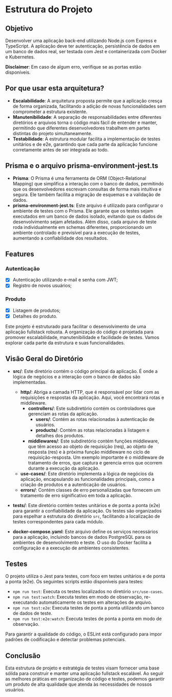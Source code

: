 # Estrutura do Projeto

## Objetivo

Desenvolver uma aplicação back-end utilizando Node.js com Express e TypeScript. A aplicação deve ter autenticação, persistência de dados em um banco de dados real, ser testada com Jest e containerizada com Docker e Kubernetes.

**Disclaimer**: Em caso de algum erro, verifique se as portas estão disponíveis.

## Por que usar esta arquitetura?

- **Escalabilidade**: A arquitetura proposta permite que a aplicação cresça de forma organizada, facilitando a adição de novas funcionalidades sem comprometer a estrutura existente.
- **Manutenibilidade**: A separação de responsabilidades entre diferentes diretórios e arquivos torna o código mais fácil de entender e manter, permitindo que diferentes desenvolvedores trabalhem em partes distintas do projeto simultaneamente.
- **Testabilidade**: A estrutura modular facilita a implementação de testes unitários e de e2e, garantindo que cada parte da aplicação funcione corretamente antes de ser integrada ao todo.

## Prisma e o arquivo prisma-environment-jest.ts

- **Prisma**: O Prisma é uma ferramenta de ORM (Object-Relational Mapping) que simplifica a interação com o banco de dados, permitindo que os desenvolvedores escrevam consultas de forma mais intuitiva e segura. Ele também facilita a migração de esquemas e a validação de dados.
- **prisma-environment-jest.ts**: Este arquivo é utilizado para configurar o ambiente de testes com o Prisma. Ele garante que os testes sejam executados em um banco de dados isolado, evitando que os dados de desenvolvimento sejam afetados. Além disso, cada arquivo de teste roda individualmente em schemas diferentes, proporcionando um ambiente controlado e previsível para a execução de testes, aumentando a confiabilidade dos resultados.

## Features

### Autenticação

- [x] Autenticação utilizando e-mail e senha com JWT;
- [x] Registro de novos usuários;

### Produto

- [x] Listagem de produtos;
- [x] Detalhes do produto.

Este projeto é estruturado para facilitar o desenvolvimento de uma aplicação fullstack robusta. A organização do código é projetada para promover escalabilidade, manutenibilidade e facilidade de testes. Vamos explorar cada parte da estrutura e suas funcionalidades.

## Visão Geral do Diretório

- **src/**: Este diretório contém o código principal da aplicação. É onde a lógica de negócios e a interação com o banco de dados são implementadas.
  - **http/**: Abriga a camada HTTP, que é responsável por lidar com as requisições e respostas da aplicação. Aqui, você encontrará rotas e middleware.
    - **controllers/**: Este subdiretório contém os controladores que gerenciam as rotas da aplicação.
      - **users/**: Contém as rotas relacionadas à autenticação de usuários.
      - **products/**: Contém as rotas relacionadas à listagem e detalhes dos produtos.
    - **middlewares/**: Este subdiretório contém funções middleware, que têm acesso ao objeto de requisição (req), ao objeto de resposta (res) e à próxima função middleware no ciclo de requisição-resposta. Um exemplo importante é o middleware de tratamento de erros, que captura e gerencia erros que ocorrem durante a execução da aplicação.
  - **use-cases/**: Este diretório implementa a lógica de negócios da aplicação, encapsulando as funcionalidades principais, como a criação de produtos e a autenticação de usuários.
  - **errors/**: Contém classes de erro personalizadas que fornecem um tratamento de erro significativo em toda a aplicação.

- **tests/**: Este diretório contém testes unitários e de ponta a ponta (e2e) para garantir a confiabilidade da aplicação. Os testes são organizados para espelhar a estrutura do diretório `src`, facilitando a localização de testes correspondentes para cada módulo.

- **docker-compose.yaml**: Este arquivo define os serviços necessários para a aplicação, incluindo bancos de dados PostgreSQL para os ambientes de desenvolvimento e teste. O uso do Docker facilita a configuração e a execução de ambientes consistentes.

## Testes

O projeto utiliza o Jest para testes, com foco em testes unitários e de ponta a ponta (e2e). Os seguintes scripts estão disponíveis para testes:

- `npm run test`: Executa os testes localizados no diretório `src/use-cases`.
- `npm run test:watch`: Executa testes em modo de observação, re-executando automaticamente os testes em alterações de arquivo.
- `npm run test:e2e`: Executa testes de ponta a ponta utilizando um banco de dados de teste.
- `npm run test:e2e:watch`: Executa testes de ponta a ponta em modo de observação.

Para garantir a qualidade do código, o ESLint está configurado para impor padrões de codificação e detectar problemas potenciais.

## Conclusão

Esta estrutura de projeto e estratégia de testes visam fornecer uma base sólida para construir e manter uma aplicação fullstack escalável. Ao seguir as melhores práticas em organização de código e testes, podemos garantir um produto de alta qualidade que atenda às necessidades de nossos usuários.
